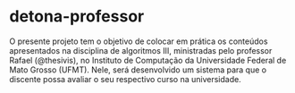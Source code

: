 # detona-professor
O presente projeto tem o objetivo de colocar em prática os conteúdos apresentados na disciplina de algoritmos III, ministradas pelo professor Rafael (@thesivis), no Instituto de Computação da Universidade Federal de Mato Grosso (UFMT). Nele, será desenvolvido um sistema para que o discente possa avaliar o seu respectivo curso na universidade.
